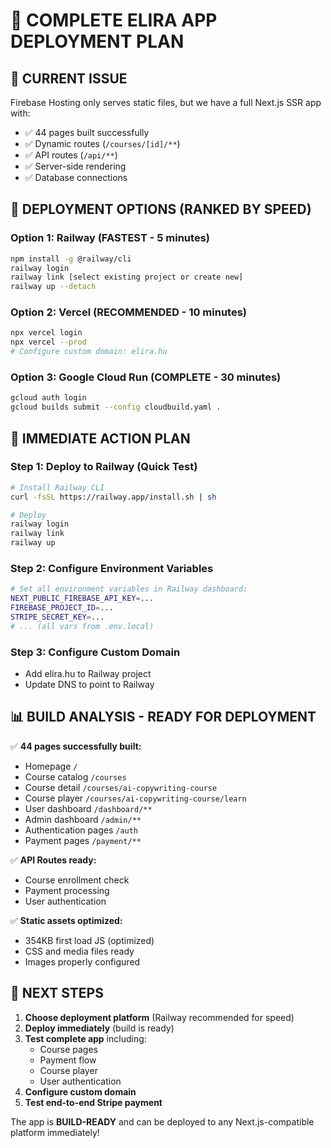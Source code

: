 # 🚀 COMPLETE ELIRA APP DEPLOYMENT PLAN

## 🚨 CURRENT ISSUE
Firebase Hosting only serves static files, but we have a full Next.js SSR app with:
- ✅ 44 pages built successfully
- ✅ Dynamic routes (`/courses/[id]/**`)
- ✅ API routes (`/api/**`)
- ✅ Server-side rendering
- ✅ Database connections

## 🎯 DEPLOYMENT OPTIONS (RANKED BY SPEED)

### Option 1: Railway (FASTEST - 5 minutes)
```bash
npm install -g @railway/cli
railway login
railway link [select existing project or create new]
railway up --detach
```

### Option 2: Vercel (RECOMMENDED - 10 minutes)
```bash
npx vercel login
npx vercel --prod
# Configure custom domain: elira.hu
```

### Option 3: Google Cloud Run (COMPLETE - 30 minutes)
```bash
gcloud auth login
gcloud builds submit --config cloudbuild.yaml .
```

## 🔧 **IMMEDIATE ACTION PLAN**

### Step 1: Deploy to Railway (Quick Test)
```bash
# Install Railway CLI
curl -fsSL https://railway.app/install.sh | sh

# Deploy
railway login
railway link
railway up
```

### Step 2: Configure Environment Variables
```bash
# Set all environment variables in Railway dashboard:
NEXT_PUBLIC_FIREBASE_API_KEY=...
FIREBASE_PROJECT_ID=...
STRIPE_SECRET_KEY=...
# ... (all vars from .env.local)
```

### Step 3: Configure Custom Domain
- Add elira.hu to Railway project
- Update DNS to point to Railway

## 📊 **BUILD ANALYSIS - READY FOR DEPLOYMENT**

✅ **44 pages successfully built:**
- Homepage `/`
- Course catalog `/courses`
- Course detail `/courses/ai-copywriting-course`
- Course player `/courses/ai-copywriting-course/learn`
- User dashboard `/dashboard/**`
- Admin dashboard `/admin/**`
- Authentication pages `/auth`
- Payment pages `/payment/**`

✅ **API Routes ready:**
- Course enrollment check
- Payment processing
- User authentication

✅ **Static assets optimized:**
- 354KB first load JS (optimized)
- CSS and media files ready
- Images properly configured

## 🎯 **NEXT STEPS**

1. **Choose deployment platform** (Railway recommended for speed)
2. **Deploy immediately** (build is ready)
3. **Test complete app** including:
   - Course pages
   - Payment flow
   - Course player
   - User authentication
4. **Configure custom domain**
5. **Test end-to-end Stripe payment**

The app is **BUILD-READY** and can be deployed to any Next.js-compatible platform immediately!